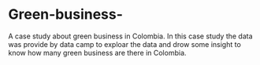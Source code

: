 # Green-business-
A case study about green business in Colombia.
In this case study the data was provide by data camp to exploar the data and drow some insight to know how many green business are there in Colombia.
